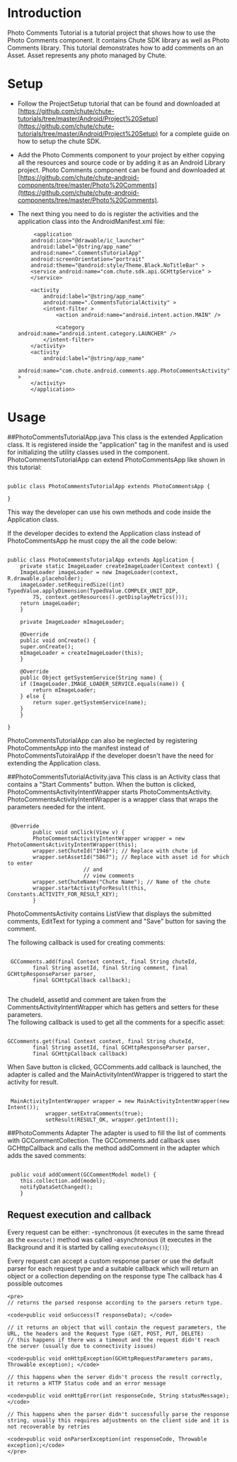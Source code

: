 Introduction
====

Photo Comments Tutorial is a tutorial project that shows how to use the Photo Comments component. It contains Chute SDK library as well as Photo Comments library. 
This tutorial demonstrates how to add comments on an Asset. Asset represents any photo managed by Chute. 


Setup
====

* Follow the ProjectSetup tutorial that can be found and downloaded at  
  [https://github.com/chute/chute-tutorials/tree/master/Android/Project%20Setup](https://github.com/chute/chute-tutorials/tree/master/Android/Project%20Setup) for a complete guide on how to setup the chute SDK.
  
* Add the Photo Comments component to your project by either copying all the resources and source code or by adding it as an Android Library project.
  Photo Comments component can be found and downloaded at [https://github.com/chute/chute-android-components/tree/master/Photo%20Comments](https://github.com/chute/chute-android-components/tree/master/Photo%20Comments).

* The next thing you need to do is register the activities and the application class into the AndroidManifest.xml file:

    ```
         <application
        android:icon="@drawable/ic_launcher"
        android:label="@string/app_name"
        android:name=".CommentsTutorialApp"
        android:screenOrientation="portrait"
        android:theme="@android:style/Theme.Black.NoTitleBar" >
        <service android:name="com.chute.sdk.api.GCHttpService" >
        </service>

        <activity
            android:label="@string/app_name"
            android:name=".CommentsTutorialActivity" >
            <intent-filter >
                <action android:name="android.intent.action.MAIN" />

                <category android:name="android.intent.category.LAUNCHER" />
            </intent-filter>
        </activity>
        <activity
            android:label="@string/app_name"
            android:name="com.chute.android.comments.app.PhotoCommentsActivity" >
        </activity>
        </application>
    ```

Usage
====

##PhotoCommentsTutorialApp.java 
This class is the extended Application class. It is registered inside the "application" tag in the manifest and is used for initializing the utility classes used in the component.
PhotoCommentsTutorialApp can extend PhotoCommentsApp like shown in this tutorial:

<pre><code>
public class PhotoCommentsTutorialApp extends PhotoCommentsApp {

}
</code></pre>

This way the developer can use his own methods and code inside the Application class. 

If the developer decides to extend the Application class instead of PhotoCommentsApp he must copy the all the code below:

<pre><code>
public class PhotoCommentsTutorialApp extends Application {
    private static ImageLoader createImageLoader(Context context) {
	ImageLoader imageLoader = new ImageLoader(context, R.drawable.placeholder);
	imageLoader.setRequiredSize((int) TypedValue.applyDimension(TypedValue.COMPLEX_UNIT_DIP,
		75, context.getResources().getDisplayMetrics()));
	return imageLoader;
    }

    private ImageLoader mImageLoader;

    @Override
    public void onCreate() {
	super.onCreate();
	mImageLoader = createImageLoader(this);
    }

    @Override
    public Object getSystemService(String name) {
	if (ImageLoader.IMAGE_LOADER_SERVICE.equals(name)) {
	    return mImageLoader;
	} else {
	    return super.getSystemService(name);
	}
    }

}
</code></pre>

PhotoCommentsTutorialApp can also be neglected by registering PhotoCommentsApp into the manifest instead of PhotoCommentsTutoiralApp if the developer doesn't have the need for extending the Application class.
 
##PhotoCommentsTutorialActivity.java 
This class is an Activity class that contains a "Start Comments" button. When the button is clicked, PhotoCommentsActivityIntentWrapper starts PhotoCommentsActivity. PhotoCommentsActivityIntentWrapper is a wrapper class that wraps the parameters needed for the intent.

<pre><code>
 @Override
	    public void onClick(View v) {
		PhotoCommentsActivityIntentWrapper wrapper = new PhotoCommentsActivityIntentWrapper(this);
		wrapper.setChuteId("1946"); // Replace with chute id
		wrapper.setAssetId("5867"); // Replace with asset id for which to enter
					    // and
					    // view comments
		wrapper.setChuteName("Chute Name"); // Name of the chute
		wrapper.startActivityForResult(this, Constants.ACTIVITY_FOR_RESULT_KEY);
	    }
</code></pre>    

PhotoCommentsActivity contains ListView that displays the submitted comments, EditText for typing a comment and "Save" button for saving the comment.

The following callback is used for creating comments:
<pre><code>
 GCComments.add(final Context context, final String chuteId,
	    final String assetId, final String comment, final GCHttpResponseParser<T> parser,
	    final GCHttpCallback<T> callback);
		</code></pre>
The chudeId, assetId and comment are taken from the CommentsActivityIntentWrapper which has getters and setters for these parameters.		
The following callback is used to get all the comments for a specific asset:
<pre><code>
GCComments.get(final Context context, final String chuteId,
	    final String assetId, final GCHttpResponseParser<T> parser,
	    final GCHttpCallback<T> callback)
</code></pre>	
When Save button is clicked, GCComments.add callback is launched, the adapter is called and the MainActivityIntentWrapper is triggered to start the activity for result.
<pre><code>
 MainActivityIntentWrapper wrapper = new MainActivityIntentWrapper(new Intent());
		    wrapper.setExtraComments(true);
		    setResult(RESULT_OK, wrapper.getIntent());
</code></pre>

##PhotoComments Adapter
The adapter is used to fill the list of comments with GCCommentCollection. The GCComments.add callback uses GCHttpCallback<GCCommentModel> and calls the method addComment in the adapter which adds the saved comments:
<pre><code>
 public void addComment(GCCommentModel model) {
	this.collection.add(model);
	notifyDataSetChanged();
    }
</code></pre>
		    
## Request execution and callback

 Every request can be either:
-synchronous (it executes in the same thread as the <code>execute()</code> method was called
-asynchronous (it executes in the Background and it is started by calling <code>executeAsync()</code>);

 Every request can accept a custom response parser or use the default parser for each request type and a suitable callback which will return an object or a collection depending on the response type
 The callback has 4 possible outcomes

	<pre>
	// returns the parsed response according to the parsers return type.
	
	<code>public void onSuccess(T responseData); </code>
    
	// it returns an object that will contain the request parameters, the URL, the headers and the Request Type (GET, POST, PUT, DELETE)
	// this happens if there was a timeout and the request didn't reach the server (usually due to connectivity issues)
    
	<code>public void onHttpException(GCHttpRequestParameters params, Throwable exception); </code>
	
	// this happens when the server didn't process the result correctly, it returns a HTTP Status code and an error message
    
	<code>public void onHttpError(int responseCode, String statusMessage);</code>
	
	// This happens when the parser didn't successfully parse the response string, usually this requires adjustments on the client side and it is not recoverable by retries
	
	<code>public void onParserException(int responseCode, Throwable exception);</code>
	</pre>
